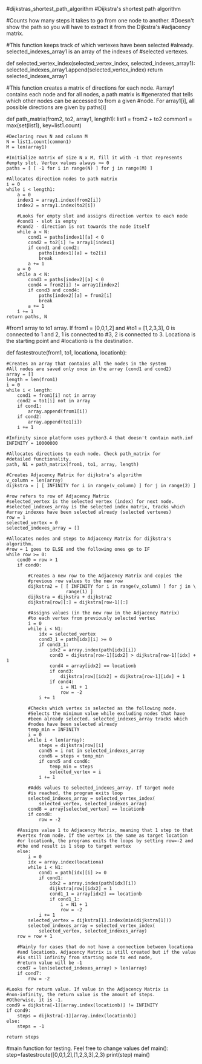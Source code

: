 #dijkstras_shortest_path_algorithm
#Dijkstra's shortest path algorithm

#Counts how many steps it takes to go from one node to another.
#Doesn't show the path so you will have to extract it from the Dijkstra's
#adjacency matrix.

#This function keeps track of which vertexes have been selected 
#already. selected_indexes_array1 is an array of the indexes of 
#selected vertexes.

def selected_vertex_index(selected_vertex_index, selected_indexes_array1):
    selected_indexes_array1.append(selected_vertex_index)
    return selected_indexes_array1
    
#This function creates a matrix of directions for each node.
#array1 contains each node and for all nodes, a path matrix is 
#generated that tells which other nodes can be accessed to from a given 
#node. For array1[i], all possible directions are given by paths[i]

def path_matrix(from2, to2, array1, length1):
    list1 = from2 + to2
    common1 = max(set(list1), key=list1.count)
    
    #Declaring rows N and column M
    N = list1.count(common1)
    M = len(array1)
    
    #Initialize matrix of size N x M, fill it with -1 that represents 
    #empty slot. Vertex values always >= 0
    paths = [ [ -1 for i in range(N) ] for j in range(M) ] 
    
    #Allocates direction nodes to path matrix
    i = 0
    while i < length1:
        a = 0
        index1 = array1.index(from2[i])
        index2 = array1.index(to2[i])
        
        #Looks for empty slot and assigns direction vertex to each node
        #cond1 - slot is empty
        #cond2 - direction is not towards the node itself
        while a < N:     
            cond1 = paths[index1][a] < 0 
            cond2 = to2[i] != array1[index1] 
            if cond1 and cond2:
                paths[index1][a] = to2[i]
                break
            a += 1
        a = 0
        while a < N:
            cond3 = paths[index2][a] < 0
            cond4 = from2[i] != array1[index2]
            if cond3 and cond4:
                paths[index2][a] = from2[i]
                break
            a += 1 
        i += 1
    return paths, N

#from1 array to to1 array. If from1 = [0,0,1,2] and 
#to1 = [1,2,3,3], 0 is connected to 1 and 2, 1 is connected to
#3, 2 is connected to 3. Locationa is the starting point and
#locationb is the destination.

def fastestroute(from1, to1, locationa, locationb):
    
    #Creates an array that contains all the nodes in the system
    #All nodes are saved only once in the array (cond1 and cond2)
    array = []
    length = len(from1)
    i = 0
    while i < length:
        cond1 = from1[i] not in array
        cond2 = to1[i] not in array
        if cond1:
            array.append(from1[i])
        if cond2:
            array.append(to1[i])
        i += 1
        
    #Infinity since platform uses python3.4 that doesn't contain math.inf
    INFINITY = 10000000 
    
    #Allocates directions to each node. Check path_matrix for 
    #detailed functionality.
    path, N1 = path_matrix(from1, to1, array, length)
    
    #Creates Adjacency Matrix for dijkstra's algorithm
    v_column = len(array)
    dijkstra = [ [ INFINITY for i in range(v_column) ] for j in range(2) ] 
    
    #row refers to row of Adjacency Matrix
    #selected_vertex is the selected vertex (index) for next node.
    #selected_indexes_array is the selected index matrix, tracks which
    #array indexes have been selected already (selected vertexes)
    row = 1
    selected_vertex = 0
    selected_indexes_array = []

    #Allocates nodes and steps to Adjacency Matrix for dijkstra's algorithm.
    #row = 1 goes to ELSE and the following ones go to IF
    while row >= 0: 
        cond0 = row > 1
        if cond0:
            
            #Creates a new row to the Adjacency Matrix and copies the  
            #previous row values to the new row
            dijkstra2 = [ [ INFINITY for i in range(v_column) ] for j in \
                          range(1) ] 
            dijkstra = dijkstra + dijkstra2
            dijkstra[row][:] = dijkstra[row-1][:]
            
            #Assigns values (in the new row in the Adjacency Matrix)
            #to each vertex from previously selected vertex
            i = 0
            while i < N1:
                idx = selected_vertex
                cond3_1 = path[idx][i] >= 0
                if cond3_1:
                    idx2 = array.index(path[idx][i])
                    cond3 = dijkstra[row-1][idx2] > dijkstra[row-1][idx] + 1
                    cond4 = array[idx2] == locationb
                    if cond3:
                        dijkstra[row][idx2] = dijkstra[row-1][idx] + 1
                    if cond4:
                        i = N1 + 1
                        row = -2 
                i += 1

            #Checks which vertex is selected as the following node.
            #Selects the minimum value while excluding nodes that have 
            #been already selected. selected_indexes_array tracks which 
            #nodes have been selected already
            temp_min = INFINITY
            i = 0
            while i < len(array):
                steps = dijkstra[row][i]
                cond5 = i not in selected_indexes_array
                cond6 = steps < temp_min
                if cond5 and cond6:
                    temp_min = steps
                    selected_vertex = i
                i += 1
            
            #Adds values to selected_indexes_array. If target node 
            #is reached, the program exits loop
            selected_indexes_array = selected_vertex_index(
                selected_vertex, selected_indexes_array)
            cond8 = array[selected_vertex] == locationb
            if cond8:
                row = -2
        
        #Assigns value 1 to Adjacency Matrix, meaning that 1 step to that 
        #vertex from node. If the vertex is the same as target location 
        #or locationb, the programs exits the loops by setting row=-2 and 
        #the end result is 1 step to target vertex
        else:
            i = 0
            idx = array.index(locationa)
            while i < N1:
                cond1 = path[idx][i] >= 0
                if cond1:
                    idx2 = array.index(path[idx][i])
                    dijkstra[row][idx2] = 1
                    cond1_1 = array[idx2] == locationb
                    if cond1_1:
                        i = N1 + 1
                        row = -2
                i += 1
            selected_vertex = dijkstra[1].index(min(dijkstra[1]))
            selected_indexes_array = selected_vertex_index(
                selected_vertex, selected_indexes_array)
        row = row + 1
        
        #Mainly for cases that do not have a connection between locationa
        #and locationb. Adjacency Matrix is still created but if the value 
        #is still infinity from starting node to end node, 
        #return value will be -1
        cond7 = len(selected_indexes_array) > len(array)
        if cond7:
            row = -2
    
    #Looks for return value. If value in the Adjacency Matrix is 
    #non-infinity, the return value is the amount of steps. 
    #Otherwise, it is -1.
    cond9 = dijkstra[-1][array.index(locationb)] != INFINITY
    if cond9:
        steps = dijkstra[-1][array.index(locationb)]
    else:
        steps = -1

    return steps

#main function for testing. Feel free to change values
def main():
    step=fastestroute([0,0,1,2],[1,2,3,3],2,3)
    print(step)
main()

